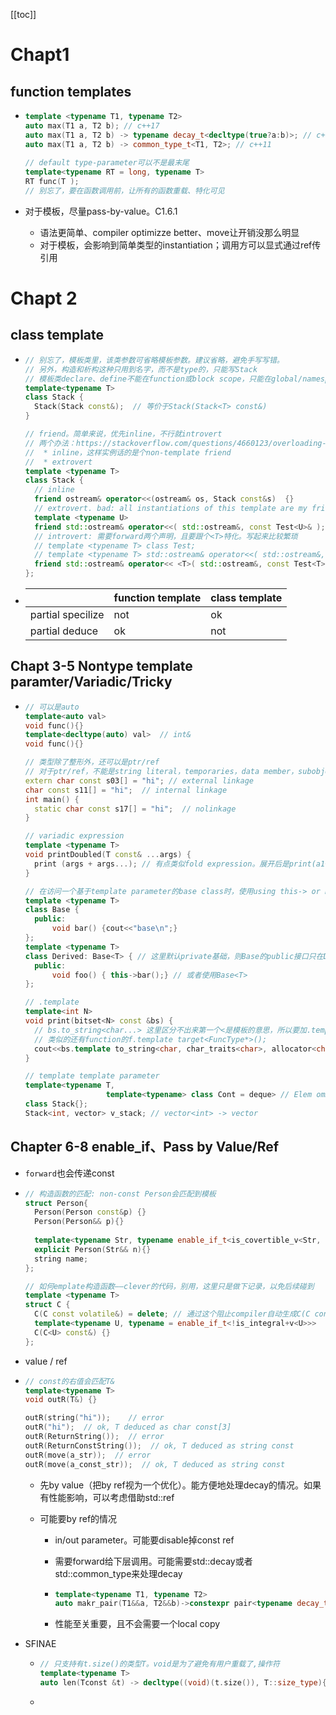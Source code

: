 [[toc]]

# Chapt1

## function templates

* ```c++
  template <typename T1, typename T2>
  auto max(T1 a, T2 b); // c++17
  auto max(T1 a, T2 b) -> typename decay_t<decltype(true?a:b)>; // c++11, 这里不需要填b<a?, decay为了应对引用
  auto max(T1 a, T2 b) -> common_type_t<T1, T2>; // c++11
    
  // default type-parameter可以不是最末尾
  template<typename RT = long, typename T>
  RT func(T );
  // 别忘了，要在函数调用前，让所有的函数重载、特化可见
  ```

* 对于模板，尽量pass-by-value。C1.6.1

  * 语法更简单、compiler optimizze better、move让开销没那么明显
  * 对于模板，会影响到简单类型的instantiation；调用方可以显式通过ref传引用



# Chapt 2

## class template

* ```c++
  // 别忘了，模板类里，该类参数可省略模板参数。建议省略，避免手写写错。
  // 另外，构造和析构这种只用到名字，而不是type的，只能写Stack
  // 模板类declare、define不能在function或block scope，只能在global/namespace中
  template<typename T>
  class Stack {
    Stack(Stack const&);  // 等价于Stack(Stack<T> const&)
  }
  
  // friend。简单来说，优先inline，不行就introvert
  // 两个办法：https://stackoverflow.com/questions/4660123/overloading-friend-operator-for-template-class
  //  * inline，这样实例话的是个non-template friend
  //  * extrovert
  template <typename T>
  class Stack {
    // inline
    friend ostream& operator<<(ostream& os, Stack const&s)  {}
    // extrovert. bad: all instantiations of this template are my friends
    template <typename U>
    friend std::ostream& operator<<( std::ostream&, const Test<U>& );
    // introvert: 需要forward两个声明，且要跟个<T>特化。写起来比较繁琐
    // template <typename T> class Test;
    // template <typename T> std::ostream& operator<<( std::ostream&, const Test<T>& );
    friend std::ostream& operator<< <T>( std::ostream&, const Test<T>& );
  };
  ```

* |                   | function template | class template |
  | ----------------- | ----------------- | -------------- |
  | partial specilize | not               | ok             |
  | partial deduce    | ok                | not            |

  

## Chapt 3-5 Nontype template paramter/Variadic/Tricky

* ```c++
  // 可以是auto
  template<auto val>
  void func(){}
  template<decltype(auto) val>  // int&
  void func(){}
  
  // 类型除了整形外，还可以是ptr/ref
  // 对于ptr/ref，不能是string literal，temporaries，data member，subobjects
  extern char const s03[] = "hi"; // external linkage
  char const s11[] = "hi";  // internal linkage
  int main() {
    static char const s17[] = "hi";  // nolinkage
  }
  
  // variadic expression
  template <typename T>
  void printDoubled(T const& ...args) {
    print (args + args...); // 有点类似fold expression。展开后是print(a1+a1, a2+a2, ...)
  }
  
  // 在访问一个基于template parameter的base class时，使用using this-> or Base<T>::
  template <typename T>
  class Base {
    public: 
    	void bar() {cout<<"base\n";}
  };
  template <typename T>
  class Derived: Base<T> { // 这里默认private基础，则Base的public接口只在Derived中可见
    public: 
    	void foo() { this->bar();} // 或者使用Base<T>
  };
  
  // .template
  template<int N>
  void print(bitset<N> const &bs) {
    // bs.to_string<char...> 这里区分不出来第一个<是模板的意思，所以要加.template
    // 类似的还有function的f.template target<FuncType*>();
    cout<<bs.template to_string<char, char_traits<char>, allocator<char>>();
  }
  
  // template template parameter
  template<typename T,
   					template<typename> class Cont = deque> // Elem ommited
  class Stack{};
  Stack<int, vector> v_stack; // vector<int> -> vector
  ```

## Chapter 6-8 enable_if、Pass by Value/Ref

* `forward`也会传递const

* ```c++
  // 构造函数的匹配: non-const Person会匹配到模板
  struct Person{
    Person(Person const&p) {}
    Person(Person&& p){}
    
    template<typename Str, typename enable_if_t<is_covertible_v<Str, string>>>
    explicit Person(Str&& n){}
    string name;
  };
  
  // 如何emplate构造函数——clever的代码，别用，这里只是做下记录，以免后续碰到
  template <typename T>
  struct C {
    C(C const volatile&) = delete; // 通过这个阻止compiler自动生成C(C const&)构造函数
    template<typename U, typename = enable_if_t<!is_integral+v<U>>>
    C(C<U> const&) {}
  };
  ```

* value / ref

* ```c++
  // const的右值会匹配T&
  template<typename T>
  void outR(T&) {}
  
  outR(string("hi"));	 // error
  outR("hi");  // ok, T deduced as char const[3]
  outR(ReturnString());  // error
  outR(ReturnConstString());  // ok, T deduced as string const
  outR(move(a_str));  // error
  outR(move(a_const_str));  // ok, T deduced as string const
  ```

  * 先by value（把by ref视为一个优化）。能方便地处理decay的情况。如果有性能影响，可以考虑借助std::ref

  * 可能要by ref的情况

    * in/out parameter。可能要disable掉const ref

    * 需要forward给下层调用。可能需要std::decay或者std::common_type来处理decay

    * ```c++
      template<typename T1, typename T2>
      auto makr_pair(T1&&a, T2&&b)->constexpr pair<typename decay_t<T1>, typename decay_t<T2>>{}
      ```

    * 性能至关重要，且不会需要一个local copy

* SFINAE

  * ```c++
    // 只支持有t.size()的类型T。void是为了避免有用户重载了,操作符
    template<typename T>
    auto len(Tconst &t) -> decltype((void)(t.size()), T::size_type){}
    ```

  * 

